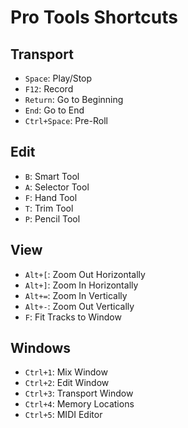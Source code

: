 # Pro Tools Shortcuts

## Transport
- `Space`: Play/Stop
- `F12`: Record
- `Return`: Go to Beginning
- `End`: Go to End
- `Ctrl+Space`: Pre-Roll

## Edit
- `B`: Smart Tool
- `A`: Selector Tool
- `F`: Hand Tool
- `T`: Trim Tool
- `P`: Pencil Tool

## View
- `Alt+[`: Zoom Out Horizontally
- `Alt+]`: Zoom In Horizontally
- `Alt+=`: Zoom In Vertically
- `Alt+-`: Zoom Out Vertically
- `F`: Fit Tracks to Window

## Windows
- `Ctrl+1`: Mix Window
- `Ctrl+2`: Edit Window
- `Ctrl+3`: Transport Window
- `Ctrl+4`: Memory Locations
- `Ctrl+5`: MIDI Editor
